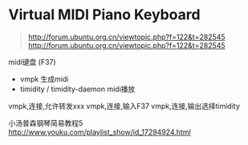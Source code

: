 # Virtual MIDI Piano Keyboard

> http://forum.ubuntu.org.cn/viewtopic.php?f=122&t=282545
> http://forum.ubuntu.org.cn/viewtopic.php?f=122&t=282545

midi键盘 (F37)

* vmpk 生成midi
* timidity / timidity-daemon midi播放

vmpk,连接,允许转发xxx
vmpk,连接,输入F37
vmpk,连接,输出选择timidity

小汤普森钢琴简易教程5
http://www.youku.com/playlist_show/id_17294924.html

